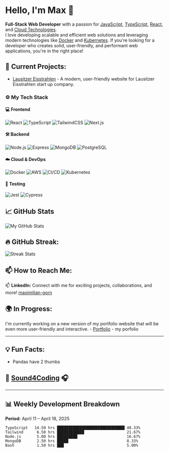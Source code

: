 # Hello, I'm Max 👋  
**Full-Stack Web Developer** with a passion for [JavaScript](https://www.javascript.com/), [TypeScript](https://www.typescriptlang.org/), [React](https://reactjs.org/), and [Cloud Technologies](https://aws.amazon.com/).  
I love developing scalable and efficient web solutions and leveraging modern technologies like [Docker](https://www.docker.com/) and [Kubernetes](https://kubernetes.io/). If you're looking for a developer who creates solid, user-friendly, and performant web applications, you're in the right place!

## 🚀 Current Projects:
- [Lausitzer Eisstrahlen](https://lausitzereisstrahlen.netlify.app/) - A modern, user-friendly website for Lausitzer Eisstrahlen start up company.

### ⚙️ My Tech Stack

#### 💻 Frontend
![React](https://img.shields.io/badge/-React-61DAFB?style=for-the-badge&logo=react&logoColor=black)
![TypeScript](https://img.shields.io/badge/-TypeScript-3178C6?style=for-the-badge&logo=typescript&logoColor=white)
![TailwindCSS](https://img.shields.io/badge/-TailwindCSS-06B6D4?style=for-the-badge&logo=tailwindcss&logoColor=white)
![Next.js](https://img.shields.io/badge/-Next.js-000000?style=for-the-badge&logo=nextdotjs&logoColor=white)

#### 🛠️ Backend
![Node.js](https://img.shields.io/badge/-Node.js-339933?style=for-the-badge&logo=nodedotjs&logoColor=white)
![Express](https://img.shields.io/badge/-Express-000000?style=for-the-badge&logo=express&logoColor=white)
![MongoDB](https://img.shields.io/badge/-MongoDB-47A248?style=for-the-badge&logo=mongodb&logoColor=white)
![PostgreSQL](https://img.shields.io/badge/-PostgreSQL-4169E1?style=for-the-badge&logo=postgresql&logoColor=white)

#### ☁️ Cloud & DevOps
![Docker](https://img.shields.io/badge/-Docker-2496ED?style=for-the-badge&logo=docker&logoColor=white)
![AWS](https://img.shields.io/badge/-AWS-232F3E?style=for-the-badge&logo=amazonaws&logoColor=white)
![CI/CD](https://img.shields.io/badge/-CI%2FCD-0A0A0A?style=for-the-badge&logo=githubactions&logoColor=white)
![Kubernetes](https://img.shields.io/badge/-Kubernetes-326CE5?style=for-the-badge&logo=kubernetes&logoColor=white)

#### 🧪 Testing
![Jest](https://img.shields.io/badge/-Jest-C21325?style=for-the-badge&logo=jest&logoColor=white)
![Cypress](https://img.shields.io/badge/-Cypress-17202C?style=for-the-badge&logo=cypress&logoColor=white)



## 📈 GitHub Stats
![My GitHub Stats](https://github-readme-stats.vercel.app/api?username=bummfang&show_icons=true&theme=radical)


## 🔥 GitHub Streak:
![Streak Stats](https://github-readme-streak-stats.herokuapp.com/?user=yourusername&theme=monokai)

## 📫 How to Reach Me:
📫 **LinkedIn:** Connect with me for exciting projects, collaborations, and more! [maximilian-gorn](https://www.linkedin.com/in/maximilian-gorn-657116361/)  

## 🌍 In Progress:
I'm currently working on a new version of my portfolio website that will be even more user-friendly and interactive. - [Portfolio](https://portfoliogornwebdesign.netlify.app/) - my porfolio

---

## 💡 Fun Facts:
- Pandas have 2 thumbs
## 🎵 [Sound4Coding](https://www.youtube.com/playlist?list=PL6u2uNcKROwpodOr9RArq9E5CRYYFOH1a) 🎧
---

## 📊 Weekly Development Breakdown  
**Period:** April 11 – April 18, 2025

```text
TypeScript   14.50 hrs ██████████████████████████████ 48.33%
Tailwind      6.50 hrs ████████████                   21.67%
Node.js       5.00 hrs █████████                      16.67%
MongoDB       2.50 hrs █████                          8.33%
Bash          1.50 hrs ███                            5.00%
```





